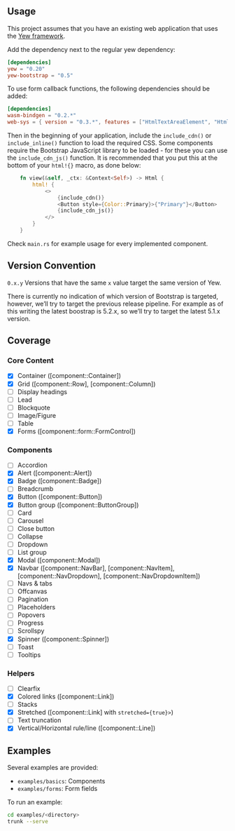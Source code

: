 ## Usage

This project assumes that you have an existing web application that uses the [Yew framework](https://yew.rs/).

Add the dependency next to the regular yew dependency:

```toml
[dependencies]
yew = "0.20"
yew-bootstrap = "0.5"
```

To use form callback functions, the following dependencies should be added:

```toml
[dependencies]
wasm-bindgen = "0.2.*"
web-sys = { version = "0.3.*", features = ["HtmlTextAreaElement", "HtmlSelectElement"] }
```

Then in the beginning of your application, include the `include_cdn()` or `include_inline()` function to load the required CSS. Some components require the Bootstrap JavaScript
library to be loaded - for these you can use the `include_cdn_js()` function. It is recommended that you put this at the bottom of your `html!{}` macro, as done below:

```Rust
    fn view(&self, _ctx: &Context<Self>) -> Html {
        html! {
            <>
                {include_cdn()}
                <Button style={Color::Primary}>{"Primary"}</Button>
                {include_cdn_js()}
            </>
        }
    }
```

Check `main.rs` for example usage for every implemented component.

## Version Convention
`0.x.y` 
Versions that have the same `x` value target the same version of Yew.

There is currently no indication of which version of Bootstrap is targeted, however, we’ll try to target the previous release pipeline. For example as of this writing the latest boostrap is 5.2.x, so we’ll try to target the latest 5.1.x version.

## Coverage

### Core Content

- [X] Container ([component::Container])
- [X] Grid ([component::Row], [component::Column])
- [ ] Display headings
- [ ] Lead
- [ ] Blockquote
- [ ] Image/Figure
- [ ] Table
- [x] Forms ([component::form::FormControl])

### Components

- [ ] Accordion
- [x] Alert ([component::Alert])
- [x] Badge ([component::Badge])
- [ ] Breadcrumb
- [x] Button ([component::Button])
- [x] Button group ([component::ButtonGroup])
- [ ] Card
- [ ] Carousel
- [ ] Close button
- [ ] Collapse
- [ ] Dropdown
- [ ] List group
- [x] Modal ([component::Modal])
- [x] Navbar ([component::NavBar], [component::NavItem], [component::NavDropdown], [component::NavDropdownItem])
- [ ] Navs & tabs
- [ ] Offcanvas
- [ ] Pagination
- [ ] Placeholders
- [ ] Popovers
- [ ] Progress
- [ ] Scrollspy
- [x] Spinner ([component::Spinner])
- [ ] Toast
- [ ] Tooltips

### Helpers

- [ ] Clearfix
- [x] Colored links ([component::Link])
- [ ] Stacks
- [x] Stretched ([component::Link] with `stretched={true}>`)
- [ ] Text truncation
- [X] Vertical/Horizontal rule/line ([component::Line])

## Examples

Several examples are provided:

- `examples/basics`: Components
- `examples/forms`: Form fields

To run an example:

```bash
cd examples/<directory>
trunk --serve
```
